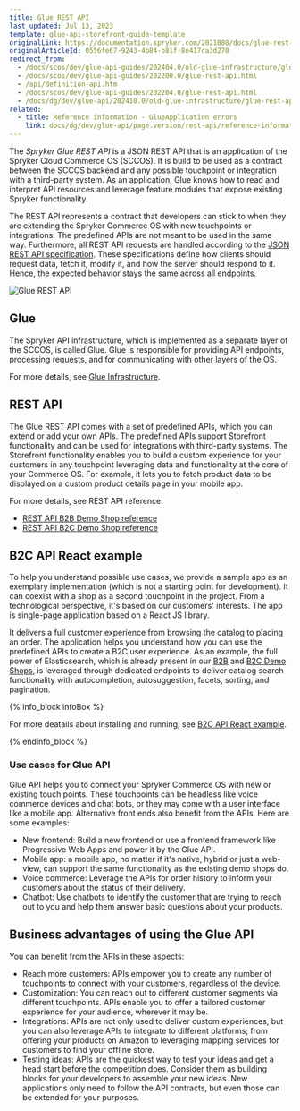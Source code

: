 ```yaml
---
title: Glue REST API
last_updated: Jul 13, 2023
template: glue-api-storefront-guide-template
originalLink: https://documentation.spryker.com/2021080/docs/glue-rest-api
originalArticleId: 0556fe67-9243-4b84-b81f-8e417ca3d270
redirect_from:
  - /docs/scos/dev/glue-api-guides/202404.0/old-glue-infrastructure/glue-rest-api.html
  - /docs/scos/dev/glue-api-guides/202200.0/glue-rest-api.html
  - /api/definition-api.htm
  - /docs/scos/dev/glue-api-guides/202204.0/glue-rest-api.html
  - /docs/dg/dev/glue-api/202410.0/old-glue-infrastructure/glue-rest-api
related:
  - title: Reference information - GlueApplication errors
    link: docs/dg/dev/glue-api/page.version/rest-api/reference-information-glueapplication-errors.html
---
```


<!-- 2020307.0 is the last version to support this doc. Don't move it to the next versions -->

The *Spryker Glue REST API* is a JSON REST API that is an application of the Spryker Cloud Commerce OS (SCCOS). It is build to be used as a contract between the SCCOS backend and any possible touchpoint or integration with a third-party system. As an application, Glue knows how to read and interpret API resources and leverage feature modules that expose existing Spryker functionality.



The REST API represents a contract that developers can stick to when they are extending the Spryker Commerce OS with new touchpoints or integrations. The predefined APIs are not meant to be used in the same way. Furthermore, all REST API requests are handled according to the [JSON REST API specification](https://jsonapi.org/). These specifications define how clients should request data, fetch it, modify it, and how the server should respond to it. Hence, the expected behavior stays the same across all endpoints.

![Glue REST API](https://spryker.s3.eu-central-1.amazonaws.com/docs/Glue+API/Glue+REST+API/glue-rest-api.jpg)



## Glue

The Spryker API infrastructure, which is implemented as a separate layer of the SCCOS, is called Glue. Glue is responsible for providing API endpoints, processing requests, and for communicating with other layers of the OS.

For more details, see [Glue Infrastructure](/docs/dg/dev/glue-api/latest/rest-api/glue-infrastructure.html).

## REST API

The Glue REST API comes with a set of predefined APIs, which you can extend or add your own APIs. The predefined APIs support Storefront functionality and can be used for integrations with third-party systems. The Storefront functionality enables you to build a custom experience for your customers in any touchpoint leveraging data and functionality at the core of your Commerce OS. For example, it lets you to fetch product data to be displayed on a custom product details page in your mobile app.

For more details, see REST API reference:

- [REST API B2B Demo Shop reference](/docs/dg/dev/glue-api/latest/rest-api/rest-api-b2b-demo-shop-reference.html)
- [REST API B2C Demo Shop reference](/docs/dg/dev/glue-api/latest/rest-api/rest-api-b2c-demo-shop-reference.html)

## B2C API React example

To help you understand possible use cases, we provide a sample app as an exemplary implementation (which is not a starting point for development). It can coexist with a shop as a second touchpoint in the project. From a technological perspective, it's based on our customers' interests. The app is single-page application based on a React JS library.

It delivers a full customer experience from browsing the catalog to placing an order. The application helps you understand how you can use the predefined APIs to create a B2C user experience. As an example, the full power of Elasticsearch, which is already present in our [B2B](/docs/about/all/b2b-suite.html) and [B2C Demo Shops](/docs/about/all/b2c-suite.html), is leveraged through dedicated endpoints to deliver catalog search functionality with autocompletion, autosuggestion, facets, sorting, and pagination.

{% info_block infoBox %}

For more deatails about installing and running, see [B2C API React example](/docs/dg/dev/glue-api/latest/glue-api-tutorials/b2c-api-react-example/b2c-api-react-example.html).

{% endinfo_block %}

### Use cases for Glue API

Glue API helps you to connect your Spryker Commerce OS with new or existing touch points. These touchpoints can be headless like voice commerce devices and chat bots, or they may come with a user interface like a mobile app. Alternative front ends also benefit from the APIs. Here are some examples:
- New frontend: Build a new frontend or use a frontend framework like Progressive Web Apps and power it by the Glue API.
- Mobile app: a mobile app, no matter if it's native, hybrid or just a web-view, can support the same functionality as the existing demo shops do.
- Voice commerce: Leverage the APIs for order history to inform your customers about the status of their delivery.
- Chatbot: Use chatbots to identify the customer that are trying to reach out to you and help them answer basic questions about your products.

## Business advantages of using the Glue API

You can benefit from the APIs in these aspects:
- Reach more customers: APIs empower you to create any number of touchpoints to connect with your customers, regardless of the device.
- Customization:  You can reach out to different customer segments via different touchpoints. APIs enable you to offer a tailored customer experience for your audience, wherever it may be.
- Integrations: APIs are not only used to deliver custom experiences, but you can also leverage APIs to integrate to different platforms; from offering your products on Amazon to leveraging mapping services for customers to find your offline store.
- Testing ideas: APIs are the quickest way to test your ideas and get a head start before the competition does. Consider them as building blocks for your developers to assemble your new ideas. New applications only need to follow the API contracts, but even those can be extended for your purposes.
